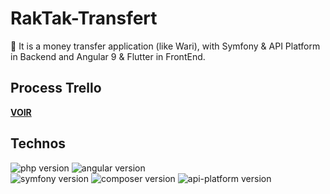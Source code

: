 # RakTak-Transfert
🔩 It is a money transfer application (like Wari), with Symfony & API Platform in Backend and Angular 9 & Flutter in FrontEnd.


## Process Trello
[**VOIR**](https://trello.com/b/CAxsYujY/raktak-transfert)


## Technos
![php version](https://img.shields.io/badge/PHP-7.1.3-blue)
![angular version](https://img.shields.io/badge/Angular-9.0.2-red) <br>
![symfony version](https://img.shields.io/badge/Symfony-4.3.*-brightgreen)
![composer version](https://img.shields.io/badge/Composer-1.9.3-orange)
![api-platform version](https://img.shields.io/badge/API--Platform-2.5.4-lightgray)
